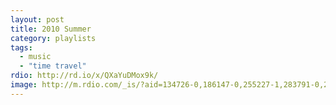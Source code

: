 ```yaml
---
layout: post
title: 2010 Summer
category: playlists
tags:
  - music
  - "time travel"
rdio: http://rd.io/x/QXaYuDMox9k/
image: http://m.rdio.com/_is/?aid=134726-0,186147-0,255227-1,283791-0,284665-1,284669-0,314399-0,358330-0,369323-1&w=600&h=600
---
```

